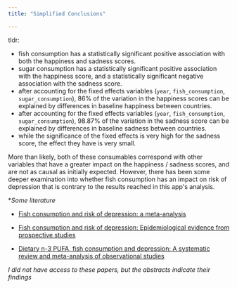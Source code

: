 ```yaml
---
title: "Simplified Conclusions"

---
```


tldr: 
- fish consumption has a statistically significant positive association with both the happiness and sadness scores. 
- sugar consumption has a statistically significant positive association with the happiness score, and a statistically significant negative association with the sadness score.
- after accounting for the fixed effects variables (`year`, `fish_consumption`, `sugar_consumption`), 86% of the variation in the happiness scores can be explained by differences in baseline happiness between countries.  
- after accounting for the fixed effects variables (`year`, `fish_consumption`, `sugar_consumption`), 98.87% of the variation in the sadness score can be explained by differences in baseline sadness between countries.
- while the significance of the fixed effects is very high for the sadness score, the effect they have is very small. 

More than likely, both of these consumables correspond with other variables that have a greater impact on the happiness / sadness scores, and are not as causal as initially expected. However, there has been some deeper examination into whether fish consumption has an impact on risk of depression that is contrary to the results reached in this app's analysis.

**Some literature*

- [Fish consumption and risk of depression: a meta-analysis](https://jech.bmj.com/content/70/3/299.long)

- [Fish consumption and risk of depression: Epidemiological evidence from prospective studies](https://pubmed.ncbi.nlm.nih.gov/30238628/)

- [Dietary n-3 PUFA, fish consumption and depression: A systematic review and meta-analysis of observational studies ](https://pubmed.ncbi.nlm.nih.gov/27544316/)

*I did not have access to these papers, but the abstracts indicate their findings*
